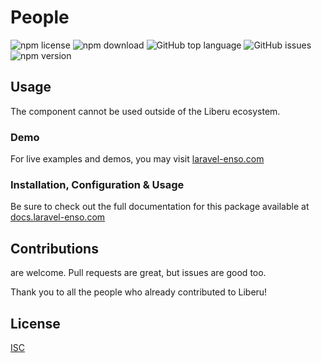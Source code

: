 # People

![npm license](https://img.shields.io/npm/l/@liberu-ui/people.svg) 
![npm download](https://img.shields.io/npm/dm/@liberu-ui/people.svg) 
![GitHub top language](https://img.shields.io/github/languages/top/liberu-ui/people.svg) 
![GitHub issues](https://img.shields.io/github/issues/liberu-ui/people.svg) 
![npm version](https://img.shields.io/npm/v/@liberu-ui/people.svg) 

## Usage
The component cannot be used outside of the Liberu ecosystem.

### Demo

For live examples and demos, you may visit [laravel-enso.com](https://www.laravel-enso.com)

### Installation, Configuration & Usage

Be sure to check out the full documentation for this package available at [docs.laravel-enso.com](https://docs.laravel-enso.com/frontend/people.html)

## Contributions

are welcome. Pull requests are great, but issues are good too.

Thank you to all the people who already contributed to Liberu!

## License

[ISC](https://opensource.org/licenses/ISC)
